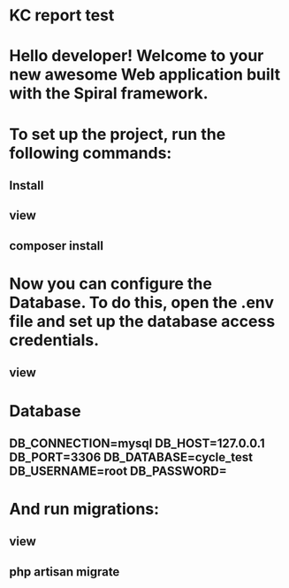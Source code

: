 # KC report test
# Hello developer! Welcome to your new awesome Web application built with the Spiral framework.

# To set up the project, run the following commands:

## Install
view
---
composer install
---

# Now you can configure the Database. To do this, open the .env file and set up the database access credentials.
view 
---
# Database
DB_CONNECTION=mysql
DB_HOST=127.0.0.1
DB_PORT=3306
DB_DATABASE=cycle_test
DB_USERNAME=root
DB_PASSWORD=
---

# And run migrations:
view
---
php artisan migrate
---